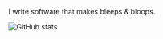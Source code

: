 I write software that makes bleeps & bloops.

![GitHub stats](https://github-readme-stats.vercel.app/api?username=FigBug&show_icons=true&theme=transparent)
